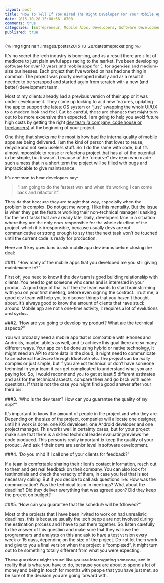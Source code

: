 ```yaml
---
layout: post
title: "How To Tell If You Hired The Right Developer For Your Mobile App"
date: 2015-10-28 15:08:56 -0700
comments: true
categories: [Entrepreneur, Mobile Apps, Developers, Software Development]
published: true
---
```

{% img right half /images/posts/2015-10-28/datetimepicker.png %}

It's no secret the tech industry is booming, and as a result there are a lot of mediocre to just plain awful apps racing to the market. I’ve been developing software for over 10 years and mobile apps for 5, for agencies and medium-size businesses. Each project that I’ve worked on has had one thing in common: The project was poorly developed initially and as a result it needed to be scrapped and started again from scratch with a new (and better) development team.

Most of my clients already had a previous version of their app or it was under development. They come up looking to add new features, updating the app to support the latest OS system or “just“ swapping the whole [UI/UX][ui-ux] to a modern look and feel. But be careful, these are changes that might turn out to be more expensive than expected. I am going to help you avoid future high costs by getting the right [dev team (a company, code house or freelancers)][sook-apps] at the beginning of your project.

<!--more-->

One thing that shocks me the most is how bad the internal quality of mobile apps are being delivered. I am the kind of person that loves to reuse, recycle and not keep useless stuff. So, I do the same with code, but it’s almost impossible to reuse or refactor a project that has all of the potential to be simple, but it wasn’t because of the “creative” dev team who made such a mess that in a short term the project will be filled with bugs and impracticable to give maintenance.

It’s common to hear developers say: 

>“I am going to do the fastest way and when it’s working I can come back and refactor it”. 

They do that because they are taught that way, especially when the problem is complex. Do not get me wrong, I like this mentality. But the issue is when they get the feature working their non-technical manager is asking for the next tasks that are already late. Daily, developers face in a situation where they are the only ones responsible for the whole deadline of the project, which it is irresponsible, because usually devs are not communicative or strong enough to say that the next task won’t be touched until the current code is ready for production.


Here are 5 key questions to ask mobile app dev teams before closing the deal:

###1. “How many of the mobile apps that you developed are you still giving maintenance to?”

First off, you need to know if the dev team is good building relationship with clients. You need to get someone who cares and is interested in your product. A good sign of that is if the dev team wants to start brainstorming with you on your first meeting, before even signing the contract. Trust me, a good dev team will help you to discover things that you haven’t thought about. It’s always good to know the amount of clients that have stuck around. Mobile app are not a one-time activity, it requires a lot of evolutions and cycles.

###2. “How are you going to develop my product? What are the technical aspects?”

You will probably need a mobile app that is compatible with iPhones and Androids, maybe tablets as well, and to achieve this goal there are so many different ways. Your app can be done using hybrid or native technology, it might need an API to store data in the cloud, it might need to communicate to an external hardware through Bluetooth etc. The project can be really complex or just simple, but if you are not technical or don’t have someone technical in your team it can get complicated to understand what you are paying for. So, I would recommend you to get at least 5 different estimates and ask for the technical aspects, compare them and go back with more questions. If that is not the case you might find a good answer after your third bid.

###3. “Who is the dev team? How can you guarantee the quality of my app?”

It’s important to know the amount of people in the project and who they are. Depending on the size of the project, companies will allocate one designer, until his work is done, one iOS developer, one Android developer and one project manager. This works well in certainty cases, but for your project make sure that there is a skilled technical leader evaluating/reviews the code produced. This person is really important to keep the quality of your product. And ask if their devs are senior level in software development.

###4. “Do you mind if I call one of your clients for feedback?”

If a team is comfortable sharing their client’s contact information, reach out to them and get real feedback on their company. You can also look for testimonials and check the veracity of them, in case you feel that is not necessary calling. But if you decide to call ask questions like: How was the communication? Was the technical team in meetings? What about the deadline? Did they deliver everything that was agreed upon? Did they keep the project on budget?

###5. “How can you guarantee that the schedule will be followed?”

Most of the projects that I have been invited to work on had unrealistic deadlines, this is because usually the tech people are not involved during the estimation process and I have to put them together. So, listen carefully to the answer of this question and make sure that they will use the programmers and analysts on this and ask to have a test version every week or 15 days, depending on the size of the project. Do not let them work and give to you a final version when the project is “completed”, it might turn out to be something totally different from what you were expecting.

These questions might sound like you are interrogating someone, and in reality that is what you have to do, because you are about to spend a lot of money and being in touch for months with people that you have just met, so be sure of the decision you are going forward with.

[ui-ux]:https://en.wikipedia.org/wiki/User_experience_design
[sook-apps]:http://www.sookapps.com